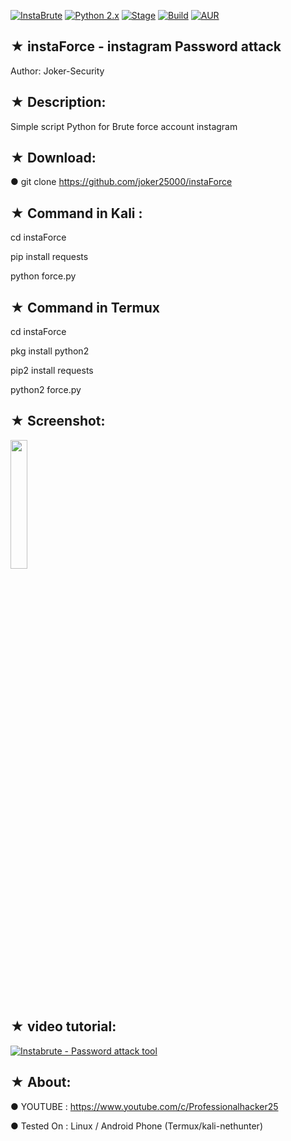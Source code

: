 [![InstaBrute](https://img.shields.io/badge/instaBrute-brightgreen.svg?maxAge=259200)]()
[![Python 2.x](https://img.shields.io/badge/python-2.x-blue.svg)]()
[![Stage](https://img.shields.io/badge/Release-Stable-brightgreen.svg)]()
[![Build](https://img.shields.io/badge/Supported_OS-Ubuntu,Kali,Mint,Parrot-blue,Windows,Android.svg)]()
[![AUR](https://img.shields.io/aur/license/yaourt.svg)]()
## ★ instaForce -  instagram Password attack 

   Author: Joker-Security 

## ★ Description:

Simple script Python for Brute force account instagram

## ★ Download:

● git clone https://github.com/joker25000/instaForce

## ★ Command in Kali :

cd instaForce

pip install requests

python force.py

## ★ Command in Termux 

cd instaForce

pkg install python2 

pip2 install requests

python2 force.py
## ★ Screenshot:

<img src="https://i.imgur.com/zprcvuc.jpg" width="23%"></img> 


## ★ video tutorial:

[![ Instabrute - Password attack tool  ](https://i.imgur.com/zprcvuc.jpg)](https://youtu.be/yX-sNYjH1JI)

## ★ About:

● YOUTUBE : https://www.youtube.com/c/Professionalhacker25

● Tested On :  Linux / Android Phone (Termux/kali-nethunter)

